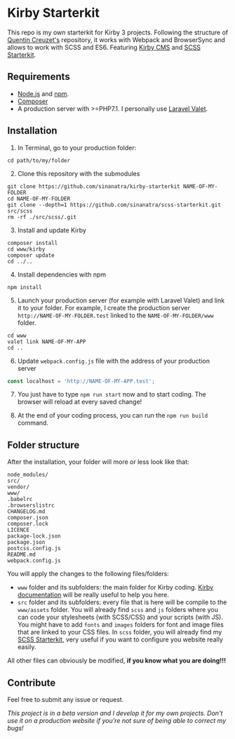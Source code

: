 # Kirby Starterkit

This repo is my own starterkit for Kirby 3 projects. Following the structure of [Quentin Creuzet's](https://github.com/quentin-f451/kirby-starterkit) repository,  it works with Webpack and BrowserSync and allows to work with SCSS and ES6. Featuring [Kirby CMS](https://getkirby.com/) and [SCSS Starterkit](https://github.com/sinanatra/scss-starterkit).

## Requirements

+ [Node.js](https://nodejs.org/en/) and [npm](https://www.npmjs.com/).
+ [Composer](https://getcomposer.org/doc/00-intro.md)
+ A production server with >=PHP7.1. I personally use [Laravel Valet](https://getkirby.com/docs/cookbook/setup/development-environment#laravel-valet).

## Installation

1. In Terminal, go to your production folder:
```
cd path/to/my/folder
```

2. Clone this repository with the submodules
```
git clone https://github.com/sinanatra/kirby-starterkit NAME-OF-MY-FOLDER
cd NAME-OF-MY-FOLDER
git clone --depth=1 https://github.com/sinanatra/scss-starterkit.git src/scss
rm -rf ./src/scss/.git
```

3. Install and update Kirby
```
composer install
cd www/kirby
composer update
cd ../..
```

4. Install dependencies with npm
```
npm install
```

5. Launch your production server (for example with Laravel Valet) and link it to your folder. For example, I create the production server `http://NAME-OF-MY-FOLDER.test` linked to the `NAME-OF-MY-FOLDER/www` folder.
```
cd www
valet link NAME-OF-MY-APP
cd ..
```

6. Update `webpack.config.js` file with the address of your production server
```js
const localhost = 'http://NAME-OF-MY-APP.test';
```

7. You just have to type `npm run start` now and to start coding. The browser will reload at every saved change!

8. At the end of your coding process, you can run the `npm run build` command.

## Folder structure

After the installation, your folder will more or less look like that:

```
node_modules/
src/
vendor/
www/
.babelrc
.browserslistrc
CHANGELOG.md
composer.json
composer.lock
LICENCE
package-lock.json
package.json
postcss.config.js
README.md
webpack.config.js
```

You will apply the changes to the following files/folders:
+ `www` folder and its subfolders: the main folder for Kirby coding. [Kirby documentation](https://getkirby.com/docs/reference) will be really useful to help you here.
+ `src` folder and its subfolders: every file that is here will be compile to the `www/assets` folder. You will already find `scss` and `js` folders where you can code your stylesheets (with SCSS/CSS) and your scripts (with JS). You might have to add `fonts` and `images` folders for font and image files that are linked to your CSS files. In `scss` folder, you will already find my [SCSS Starterkit](https://github.com/sinanatra/scss-starterkit), very useful if you want to configure you website really easily. 

All other files can obviously be modified, **if you know what you are doing!!!**

## Contribute 

Feel free to submit any issue or request.

*This project is in a beta version and I develop it for my own projects. Don't use it on a production website if you're not sure of being able to correct my bugs!*
